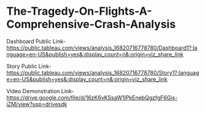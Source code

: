 # The-Tragedy-On-Flights-A-Comprehensive-Crash-Analysis


Dashboard Public Link-https://public.tableau.com/views/analysis_16820716778780/Dashboard1?:language=en-US&publish=yes&:display_count=n&:origin=viz_share_link

Story Public Link-https://public.tableau.com/views/analysis_16820716778780/Story1?:language=en-US&publish=yes&:display_count=n&:origin=viz_share_link

Video Demonstration Link-https://drive.google.com/file/d/16zK6vKSsaW1IPkEnebQgzfgF6Gis-iZM/view?usp=drivesdk
